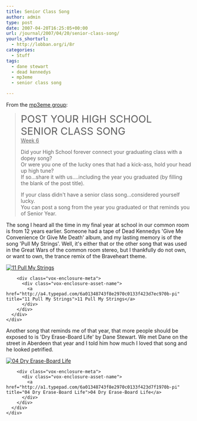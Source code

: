 ```yaml
---
title: Senior Class Song
author: admin
type: post
date: 2007-04-20T16:25:05+00:00
url: /journal/2007/04/20/senior-class-song/
yourls_shorturl:
  - http://lobban.org/i/8r
categories:
  - Stuff
tags:
  - dane stewart
  - dead kennedys
  - mp3eme
  - senior class song

---
```

From the [mp3eme group][1]:

> <span style="font-size: 1.95312em">POST YOUR HIGH SCHOOL</span>  
> <span style="font-size: 1.95312em">SENIOR CLASS SONG</span>  
> <u>Week 6</u>
> 
> Did your High School forever connect your graduating class with a dopey song?  
> Or were you one of the lucky ones that had a kick-ass, hold your head up high tune?  
> If so&#8230;share it with us&#8230;.including the year you graduated (by filling the blank of the post title).
> 
> If your class didn't have a senior class song&#8230;considered yourself lucky.  
> You can post a song from the year you graduated or that reminds you of Senior Year.

The song I heard all the time in my final year at school in our common room is from 12 years earlier. Someone had a tape of Dead Kennedys 'Give Me Convenience Or Give Me Death' album, and my lasting memory is of the song 'Pull My Strings'. Well, it's either that or the other song that was used in the Great Wars of the common room stereo, but I thankfully do not own, or want to own, the trance remix of the Braveheart theme.

<div class="vox-enclosure vox-enclosure-center vox-enclosure-small vox-audio-enclosure">
  <div class="vox-enclosure-inner">
    <div class="vox-enclosure-list">
      <div class="vox-enclosure-item vox-audio-asset vox-last">
        <div class="vox-enclosure-image">
          <a href="http://a4.typepad.com/6a01348743f8e2970c0133f423d7ec970b-pi" title="Click to play “11 Pull My Strings”"><span class="vox-asset-overlay"></span><img alt="11 Pull My Strings" class="asset asset-image at-xid-6a01348743f8e2970c0133f423d7ec970b" src="http://a4.typepad.com/6a01348743f8e2970c0133f423d7ec970b-120pi" /></a>
        </div>
        
        <div class="vox-enclosure-meta">
          <div class="vox-enclosure-asset-name">
            <a href="http://a4.typepad.com/6a01348743f8e2970c0133f423d7ec970b-pi" title="11 Pull My Strings">11 Pull My Strings</a>
          </div>
        </div>
      </div>
    </div>
  </div>
</div>

Another song that reminds me of that year, that more people should be exposed to is 'Dry Erase-Board Life' by Dane Stewart. We met Dane on the street in Aberdeen that year and I told him how much I loved that song and he looked petrified.

<div class="vox-enclosure vox-enclosure-center vox-enclosure-small vox-audio-enclosure">
  <div class="vox-enclosure-inner">
    <div class="vox-enclosure-list">
      <div class="vox-enclosure-item vox-audio-asset vox-last">
        <div class="vox-enclosure-image">
          <a href="http://a1.typepad.com/6a01348743f8e2970c0133f423d7f1970b-pi" title="Click to play “04 Dry Erase-Board Life”"><span class="vox-asset-overlay"></span><img alt="04 Dry Erase-Board Life" class="asset asset-image at-xid-6a01348743f8e2970c0133f423d7f1970b" src="http://a1.typepad.com/6a01348743f8e2970c0133f423d7f1970b-120pi" /></a>
        </div>
        
        <div class="vox-enclosure-meta">
          <div class="vox-enclosure-asset-name">
            <a href="http://a1.typepad.com/6a01348743f8e2970c0133f423d7f1970b-pi" title="04 Dry Erase-Board Life">04 Dry Erase-Board Life</a>
          </div>
        </div>
      </div>
    </div>
  </div>
</div>

<div>
</div>

<div>
</div>

 [1]: http://mp3eme.groups.vox.com/